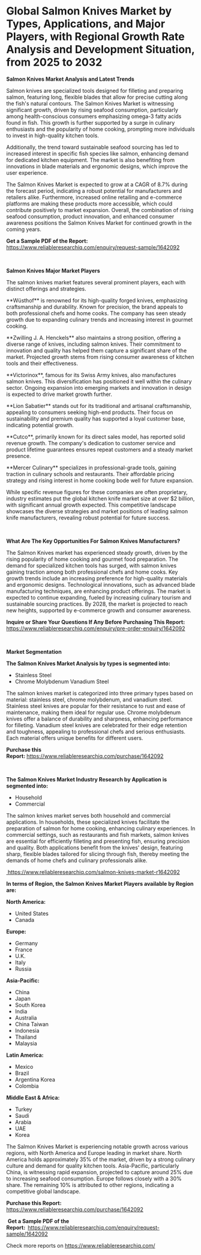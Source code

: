 <p><h1>Global Salmon Knives Market by Types, Applications, and Major Players, with Regional Growth Rate Analysis and Development Situation, from 2025 to 2032</h1></p><p><strong>Salmon Knives Market Analysis and Latest Trends</strong></p>
<p><p>Salmon knives are specialized tools designed for filleting and preparing salmon, featuring long, flexible blades that allow for precise cutting along the fish's natural contours. The Salmon Knives Market is witnessing significant growth, driven by rising seafood consumption, particularly among health-conscious consumers emphasizing omega-3 fatty acids found in fish. This growth is further supported by a surge in culinary enthusiasts and the popularity of home cooking, prompting more individuals to invest in high-quality kitchen tools.</p><p>Additionally, the trend toward sustainable seafood sourcing has led to increased interest in specific fish species like salmon, enhancing demand for dedicated kitchen equipment. The market is also benefiting from innovations in blade materials and ergonomic designs, which improve the user experience.</p><p>The Salmon Knives Market is expected to grow at a CAGR of 8.7% during the forecast period, indicating a robust potential for manufacturers and retailers alike. Furthermore, increased online retailing and e-commerce platforms are making these products more accessible, which could contribute positively to market expansion. Overall, the combination of rising seafood consumption, product innovation, and enhanced consumer awareness positions the Salmon Knives Market for continued growth in the coming years.</p></p>
<p><strong>Get a Sample PDF of the Report:&nbsp;</strong> <a href="https://www.reliableresearchiq.com/enquiry/request-sample/1642092?utm_campaign=3519&utm_medium=2&utm_source=Github&utm_content=ia&utm_term=05042025&utm_id=salmon-knives">https://www.reliableresearchiq.com/enquiry/request-sample/1642092</a></p>
<p>&nbsp;</p>
<p><strong>Salmon Knives Major Market Players</strong></p>
<p><p>The salmon knives market features several prominent players, each with distinct offerings and strategies. </p><p>**Wüsthof** is renowned for its high-quality forged knives, emphasizing craftsmanship and durability. Known for precision, the brand appeals to both professional chefs and home cooks. The company has seen steady growth due to expanding culinary trends and increasing interest in gourmet cooking.</p><p>**Zwilling J. A. Henckels** also maintains a strong position, offering a diverse range of knives, including salmon knives. Their commitment to innovation and quality has helped them capture a significant share of the market. Projected growth stems from rising consumer awareness of kitchen tools and their effectiveness.</p><p>**Victorinox**, famous for its Swiss Army knives, also manufactures salmon knives. This diversification has positioned it well within the culinary sector. Ongoing expansion into emerging markets and innovation in design is expected to drive market growth further.</p><p>**Lion Sabatier** stands out for its traditional and artisanal craftsmanship, appealing to consumers seeking high-end products. Their focus on sustainability and premium quality has supported a loyal customer base, indicating potential growth.</p><p>**Cutco**, primarily known for its direct sales model, has reported solid revenue growth. The company's dedication to customer service and product lifetime guarantees ensures repeat customers and a steady market presence.</p><p>**Mercer Culinary** specializes in professional-grade tools, gaining traction in culinary schools and restaurants. Their affordable pricing strategy and rising interest in home cooking bode well for future expansion.</p><p>While specific revenue figures for these companies are often proprietary, industry estimates put the global kitchen knife market size at over $2 billion, with significant annual growth expected. This competitive landscape showcases the diverse strategies and market positions of leading salmon knife manufacturers, revealing robust potential for future success.</p></p>
<p>&nbsp;</p>
<p><strong>What Are The Key Opportunities For Salmon Knives Manufacturers?</strong></p>
<p><p>The Salmon Knives market has experienced steady growth, driven by the rising popularity of home cooking and gourmet food preparation. The demand for specialized kitchen tools has surged, with salmon knives gaining traction among both professional chefs and home cooks. Key growth trends include an increasing preference for high-quality materials and ergonomic designs. Technological innovations, such as advanced blade manufacturing techniques, are enhancing product offerings. The market is expected to continue expanding, fueled by increasing culinary tourism and sustainable sourcing practices. By 2028, the market is projected to reach new heights, supported by e-commerce growth and consumer awareness.</p></p>
<p><strong>Inquire or Share Your Questions If Any Before Purchasing This Report:</strong> <a href="https://www.reliableresearchiq.com/enquiry/pre-order-enquiry/1642092?utm_campaign=3519&utm_medium=2&utm_source=Github&utm_content=ia&utm_term=05042025&utm_id=salmon-knives">https://www.reliableresearchiq.com/enquiry/pre-order-enquiry/1642092</a></p>
<p>&nbsp;</p>
<p><strong>Market Segmentation</strong></p>
<p><strong>The Salmon Knives Market Analysis by types is segmented into:</strong></p>
<p><ul><li>Stainless Steel</li><li>Chrome Molybdenum Vanadium Steel</li></ul></p>
<p><p>The salmon knives market is categorized into three primary types based on material: stainless steel, chrome molybdenum, and vanadium steel. Stainless steel knives are popular for their resistance to rust and ease of maintenance, making them ideal for regular use. Chrome molybdenum knives offer a balance of durability and sharpness, enhancing performance for filleting. Vanadium steel knives are celebrated for their edge retention and toughness, appealing to professional chefs and serious enthusiasts. Each material offers unique benefits for different users.</p></p>
<p><strong>Purchase this Report:&nbsp;</strong><a href="https://www.reliableresearchiq.com/purchase/1642092?utm_campaign=3519&utm_medium=2&utm_source=Github&utm_content=ia&utm_term=05042025&utm_id=salmon-knives">https://www.reliableresearchiq.com/purchase/1642092</a></p>
<p>&nbsp;</p>
<p><strong>The Salmon Knives Market Industry Research by Application is segmented into:</strong></p>
<p><ul><li>Household</li><li>Commercial</li></ul></p>
<p><p>The salmon knives market serves both household and commercial applications. In households, these specialized knives facilitate the preparation of salmon for home cooking, enhancing culinary experiences. In commercial settings, such as restaurants and fish markets, salmon knives are essential for efficiently filleting and presenting fish, ensuring precision and quality. Both applications benefit from the knives' design, featuring sharp, flexible blades tailored for slicing through fish, thereby meeting the demands of home chefs and culinary professionals alike.</p></p>
<p><a href="https://www.reliableresearchiq.com/salmon-knives-market-r1642092?utm_campaign=3519&utm_medium=2&utm_source=Github&utm_content=ia&utm_term=05042025&utm_id=salmon-knives">&nbsp;https://www.reliableresearchiq.com/salmon-knives-market-r1642092</a></p>
<p><strong>In terms of Region, the Salmon Knives Market Players available by Region are:</strong></p>
<p>
    <p> <strong> North America: </strong>
        <ul>
            <li>United States</li>
            <li>Canada</li>
        </ul>
        </p> 
    <p> <strong> Europe: </strong>
        <ul>
            <li>Germany</li>
            <li>France</li>
            <li>U.K.</li>
            <li>Italy</li>
            <li>Russia</li>
        </ul>
        </p> 
    <p> <strong> Asia-Pacific: </strong>
        <ul>
            <li>China</li>
            <li>Japan</li>
            <li>South Korea</li>
            <li>India</li>
            <li>Australia</li>
            <li>China Taiwan</li>
            <li>Indonesia</li>
            <li>Thailand</li>
            <li>Malaysia</li>
        </ul>
        </p> 
    <p> <strong> Latin America: </strong>
        <ul>
            <li>Mexico</li>
            <li>Brazil</li>
            <li>Argentina Korea</li>
            <li>Colombia</li>
        </ul>
        </p> 
    <p> <strong> Middle East & Africa: </strong>
        <ul>
            <li>Turkey</li>
            <li>Saudi</li>
            <li>Arabia</li>
            <li>UAE</li>
            <li>Korea</li>
        </ul>
    </p>
    </p>
<p><p>The Salmon Knives Market is experiencing notable growth across various regions, with North America and Europe leading in market share. North America holds approximately 35% of the market, driven by a strong culinary culture and demand for quality kitchen tools. Asia-Pacific, particularly China, is witnessing rapid expansion, projected to capture around 25% due to increasing seafood consumption. Europe follows closely with a 30% share. The remaining 10% is attributed to other regions, indicating a competitive global landscape.</p></p>
<p><strong>Purchase this Report: </strong><a href="https://www.reliableresearchiq.com/purchase/1642092?utm_campaign=3519&utm_medium=2&utm_source=Github&utm_content=ia&utm_term=05042025&utm_id=salmon-knives">https://www.reliableresearchiq.com/purchase/1642092</a></p>
<p>&nbsp;<strong>Get a Sample PDF of the Report:&nbsp;&nbsp;</strong><a href="https://www.reliableresearchiq.com/enquiry/request-sample/1642092?utm_campaign=3519&utm_medium=2&utm_source=Github&utm_content=ia&utm_term=05042025&utm_id=salmon-knives">https://www.reliableresearchiq.com/enquiry/request-sample/1642092</a></p>
<p><strong></strong></p>
<p>Check more reports on <a href="https://www.reliableresearchiq.com/?utm_campaign=3519&utm_medium=2&utm_source=Github&utm_content=ia&utm_term=05042025&utm_id=salmon-knives">https://www.reliableresearchiq.com/</a></p>